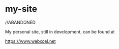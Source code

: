 # my-site

//ABANDONED

My personal site, still in development, can be found at

https://www.webxcel.net
